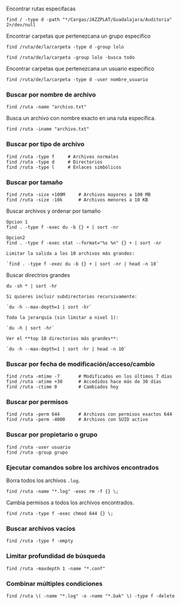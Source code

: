 Encontrar rutas especifacas
```
find / -type d -path "*/Cargas/JAZZPLAT/Guadalajara/Auditoria" 2>/dev/null
```

Encontrar carpetas que pertenezcana un grupo especifico
```
find /ruta/de/la/carpeta -type d -group lolo

find /ruta/de/la/carpeta -group lolo ·busca todo

```

Encontrar carpetas que pertenezcana un usuario especifico
```
find /ruta/de/la/carpeta -type d -user nombre_usuario
```
### **Buscar por nombre de archivo**

```
find /ruta -name "archivo.txt"
```

Busca un archivo con nombre exacto en una ruta específica.

```
find /ruta -iname "archivo.txt"
```

### **Buscar por tipo de archivo**

```
find /ruta -type f     # Archivos normales 
find /ruta -type d     # Directorios 
find /ruta -type l     # Enlaces simbólicos
```

### **Buscar por tamaño**

```
find /ruta -size +100M     # Archivos mayores a 100 MB 
find /ruta -size -10k      # Archivos menores a 10 KB
```

Buscar archivos y ordenar por tamaño
```
Opcion 1
find . -type f -exec du -b {} + | sort -nr

Opcion2
find . -type f -exec stat --format="%s %n" {} + | sort -nr

Limitar la salida a los 10 archivos más grandes:

`find . -type f -exec du -b {} + | sort -nr | head -n 10`
```


Buscar directrios grandes
```
du -sh * | sort -hr

Si quieres incluir subdirectorios recursivamente:

`du -h --max-depth=1 | sort -hr`

Toda la jerarquía (sin limitar a nivel 1):

`du -h | sort -hr`

Ver el **top 10 directorios más grandes**:

`du -h --max-depth=1 | sort -hr | head -n 10`

```
### **Buscar por fecha de modificación/acceso/cambio**

```
find /ruta -mtime -7       # Modificados en los últimos 7 días 
find /ruta -atime +30      # Accedidos hace más de 30 días 
find /ruta -ctime 0        # Cambiados hoy
```

### **Buscar por permisos**

```
find /ruta -perm 644       # Archivos con permisos exactos 644 
find /ruta -perm -4000     # Archivos con SUID activo
```

### **Buscar por propietario o grupo**

```
find /ruta -user usuario 
find /ruta -group grupo
```

### **Ejecutar comandos sobre los archivos encontrados**

 Borra todos los archivos `.log`.
```
find /ruta -name "*.log" -exec rm -f {} \;
```


Cambia permisos a todos los archivos encontrados.
```
find /ruta -type f -exec chmod 644 {} \;
```

### **Buscar archivos vacíos**

```
find /ruta -type f -empty
```

### **Limitar profundidad de búsqueda**

```
find /ruta -maxdepth 1 -name "*.conf"
```

### **Combinar múltiples condiciones**

```
find /ruta \( -name "*.log" -o -name "*.bak" \) -type f -delete
```